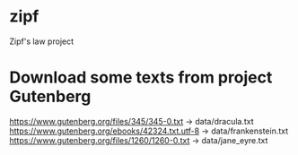 # zipf

Zipf's law project

# Download some texts from project Gutenberg

https://www.gutenberg.org/files/345/345-0.txt -> data/dracula.txt
https://www.gutenberg.org/ebooks/42324.txt.utf-8 -> data/frankenstein.txt
https://www.gutenberg.org/files/1260/1260-0.txt -> data/jane_eyre.txt